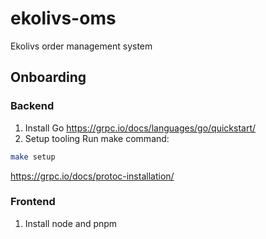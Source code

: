 # ekolivs-oms

Ekolivs order management system

## Onboarding

### Backend

1. Install Go
  https://grpc.io/docs/languages/go/quickstart/
2. Setup tooling
  Run make command:

  ```bash
  make setup
  ```
  
  https://grpc.io/docs/protoc-installation/

### Frontend

1. Install node and pnpm
